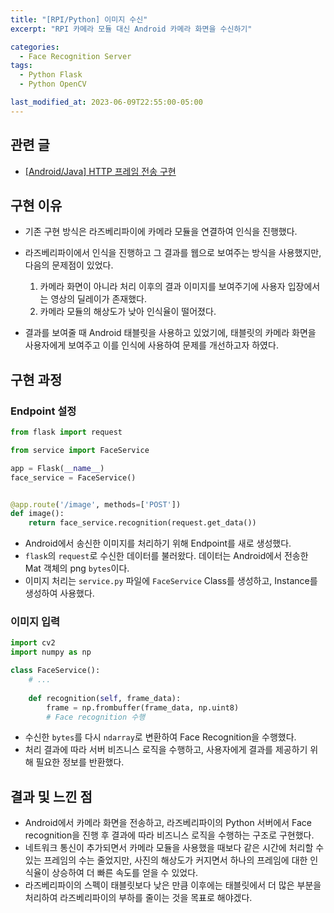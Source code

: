 ```yaml
---
title: "[RPI/Python] 이미지 수신"
excerpt: "RPI 카메라 모듈 대신 Android 카메라 화면을 수신하기"

categories:
  - Face Recognition Server
tags:
  - Python Flask
  - Python OpenCV

last_modified_at: 2023-06-09T22:55:00-05:00
---
```

## 관련 글
- [[Android/Java] HTTP 프레임 전송 구현](https://yeonhl.github.io/face%20recognition%20android%20client/java-send-frame-HTTP/)

## 구현 이유
- 기존 구현 방식은 라즈베리파이에 카메라 모듈을 연결하여 인식을 진행했다.
- 라즈베리파이에서 인식을 진행하고 그 결과를 웹으로 보여주는 방식을 사용했지만, 다음의 문제점이 있었다.

  1. 카메라 화면이 아니라 처리 이후의 결과 이미지를 보여주기에 사용자 입장에서는 영상의 딜레이가 존재했다.
  2. 카메라 모듈의 해상도가 낮아 인식율이 떨어졌다.

- 결과를 보여줄 때 Android 태블릿을 사용하고 있었기에, 태블릿의 카메라 화면을 사용자에게 보여주고 이를 인식에 사용하여 문제를 개선하고자 하였다.


## 구현 과정
### Endpoint 설정
```python
from flask import request

from service import FaceService

app = Flask(__name__)
face_service = FaceService()


@app.route('/image', methods=['POST'])
def image():
    return face_service.recognition(request.get_data())
```
- Android에서 송신한 이미지를 처리하기 위해 Endpoint를 새로 생성했다.
- `flask`의 `request`로 수신한 데이터를 불러왔다. 데이터는 Android에서 전송한 Mat 객체의 png `bytes`이다.
- 이미지 처리는 `service.py` 파일에 `FaceService` Class를 생성하고, Instance를 생성하여 사용했다.

### 이미지 입력
```python
import cv2
import numpy as np

class FaceService():
    # ...
    
    def recognition(self, frame_data):
        frame = np.frombuffer(frame_data, np.uint8)        
        # Face recognition 수행
```
- 수신한 `bytes`를 다시 `ndarray`로 변환하여 Face Recognition을 수행했다.
- 처리 결과에 따라 서버 비즈니스 로직을 수행하고, 사용자에게 결과를 제공하기 위해 필요한 정보를 반환했다.

## 결과 및 느낀 점
- Android에서 카메라 화면을 전송하고, 라즈베리파이의 Python 서버에서 Face recognition을 진행 후 결과에 따라 비즈니스 로직을 수행하는 구조로 구현했다.
- 네트워크 통신이 추가되면서 카메라 모듈을 사용했을 때보다 같은 시간에 처리할 수 있는 프레임의 수는 줄었지만, 사진의 해상도가 커지면서 하나의 프레임에 대한 인식율이 상승하여 더 빠른 속도를 얻을 수 있었다.
- 라즈베리파이의 스펙이 태블릿보다 낮은 만큼 이후에는 태블릿에서 더 많은 부분을 처리하여 라즈베리파이의 부하를 줄이는 것을 목표로 해야겠다.